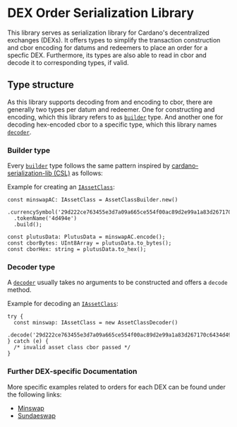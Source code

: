# DEX Order Serialization Library

This library serves as serialization library for Cardano's decentralized exchanges (DEXs).
It offers types to simplify the transaction construction and cbor encoding for datums and redeemers to place an order for a specfic DEX.
Furthermore, its types are also able to read in cbor and decode it to corresponding types, if valid.

## Type structure

As this library supports decoding from and encoding to cbor, there are generally two types per datum and redeemer.
One for constructing and encoding, which this library refers to as [`builder`](./src/utils/types.ts#L20-L25) type. And another one for decoding hex-encoded cbor to a specific type, which this library names [`decoder`](./src/utils/types.ts#L12-L18).

### Builder type

Every [`builder`](./src/utils/types.ts#L20-L25) type follows the same pattern inspired by [cardano-serialization-lib (CSL)](https://github.com/Emurgo/cardano-serialization-lib) as follows:

Example for creating an [`IAssetClass`](./src/utils/types.ts#L27-L32):

```
const minswapAC: IAssetClass = AssetClassBuilder.new()
  .currencySymbol('29d222ce763455e3d7a09a665ce554f00ac89d2e99a1a83d267170c6')
  .tokenName('4d494e')
  .build();

const plutusData: PlutusData = minswapAC.encode();
const cborBytes: UInt8Array = plutusData.to_bytes();
const cborHex: string = plutusData.to_hex();
```

### Decoder type

A [`decoder`](./src/utils/types.ts#L12-L18) usually takes no arguments to be constructed and offers a `decode` method.

Example for decoding an [`IAssetClass`](./src/utils/types.ts#L27-L32):

```
try {
  const minswap: IAssetClass = new AssetClassDecoder()
    .decode('29d222ce763455e3d7a09a665ce554f00ac89d2e99a1a83d267170c6434d494e');
} catch (e) {
  /* invalid asset class cbor passed */
}
```

### Further DEX-specific Documentation

More specific examples related to orders for each DEX can be found under the following links:

- [Minswap](./src/minswap/README.md)
- [Sundaeswap](./src/sundaeswap/README.md)
